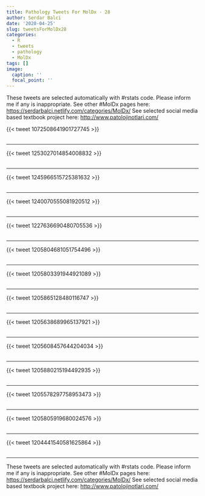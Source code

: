 ```yaml
---
title: Pathology Tweets For MolDx - 28
author: Serdar Balci
date: '2020-04-25'
slug: tweetsForMolDx28
categories:
  - R
  - tweets
  - pathology
  - MolDx
tags: []
image:
  caption: ''
  focal_point: ''
---
```



These tweets are selected automatically with #rstats code. Please inform me if any is inappropriate.
See other #MolDx pages here: https://serdarbalci.netlify.com/categories/MolDx/ 
See selected social media based textbook project here: http://www.patolojinotlari.com/

{{< tweet 1072508641901727745 >}}
<br>
<br>
<hr>
{{< tweet 1253027014854008832 >}}
<br>
<br>
<hr>
{{< tweet 1245966515725381632 >}}
<br>
<br>
<hr>
{{< tweet 1240070555081920512 >}}
<br>
<br>
<hr>
{{< tweet 1227636690480705536 >}}
<br>
<br>
<hr>
{{< tweet 1205804681051754496 >}}
<br>
<br>
<hr>
{{< tweet 1205803391944921089 >}}
<br>
<br>
<hr>
{{< tweet 1205865128480116747 >}}
<br>
<br>
<hr>
{{< tweet 1205638689965137921 >}}
<br>
<br>
<hr>
{{< tweet 1205608457644204034 >}}
<br>
<br>
<hr>
{{< tweet 1205880215194492935 >}}
<br>
<br>
<hr>
{{< tweet 1205578297758953473 >}}
<br>
<br>
<hr>
{{< tweet 1205805919680024576 >}}
<br>
<br>
<hr>
{{< tweet 1204441540581625864 >}}
<br>
<br>
<hr>


These tweets are selected automatically with #rstats code. Please inform me if any is inappropriate.
See other #MolDx pages here: https://serdarbalci.netlify.com/categories/MolDx/ 
See selected social media based textbook project here: http://www.patolojinotlari.com/
